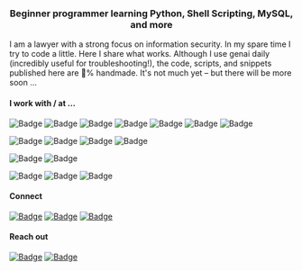 <h3 align="center">Beginner programmer learning Python, Shell Scripting, MySQL, and more</h3>

<p>I am a lawyer with a strong focus on information security. In my spare time I try to code a little. Here I share what works. Although I use genai daily (incredibly useful for troubleshooting!), the code, scripts, and snippets published here are &#128175;% handmade. It's not much yet &ndash; but there will be more soon ...</p>

<h4>I work with / at ...</h4>

<p>
    <img src="https://img.shields.io/badge/Python-323232?style=flat-square" alt="Badge">
    <img src="https://img.shields.io/badge/Shell%20Scripting-323232?style=flat-square" alt="Badge">
    <img src="https://img.shields.io/badge/MySQL-323232?style=flat-square" alt="Badge">
    <img src="https://img.shields.io/badge/HTML-323232?style=flat-square" alt="Badge">
    <img src="https://img.shields.io/badge/CSS-323232?style=flat-square" alt="Badge">
    <img src="https://img.shields.io/badge/JavaScript-323232?style=flat-square" alt="Badge">
    <img src="https://img.shields.io/badge/LaTeX-323232?style=flat-square" alt="Badge">
</p>

<p>
    <img src="https://img.shields.io/badge/PyCharm-grey?style=flat-square" alt="Badge">
    <img src="https://img.shields.io/badge/Docker-grey?style=flat-square" alt="Badge">
    <img src="https://img.shields.io/badge/Kubernetes-grey?style=flat-square" alt="Badge">
    <img src="https://img.shields.io/badge/Google%20Cloud-grey?style=flat-square" alt="Badge">
</p>

<p>
    <img src="https://img.shields.io/badge/Networking-lightgrey?style=flat-square" alt="Badge">
    <img src="https://img.shields.io/badge/TCP%2FIP-lightgrey?style=flat-square" alt="Badge">
</p>

<p>
    <img src="https://img.shields.io/badge/Linux-ebebeb?style=flat-square" alt="Badge">
    <img src="https://img.shields.io/badge/Windows-ebebeb?style=flat-square" alt="Badge">
    <img src="https://img.shields.io/badge/macOS-ebebeb?style=flat-square" alt="Badge">
</p>

<h4>Connect</h4>

<p>
    <a href="https://x.com/january1073"><img src="https://img.shields.io/badge/X.com-magenta?style=flat-square" alt="Badge"></a>  
    <a href="https://tryhackme.com/p/january1073"><img src="https://img.shields.io/badge/TryHackMe-magenta?style=flat-square" alt="Badge"></a>
    <a href="https://www.linkedin.com/in/fongern" target="_blank"><img src="https://img.shields.io/badge/LinkedIn-magenta?style=flat-square" alt="Badge"></a>
</p>

<h4>Reach out</h4>

<p> 
    <a href="mailto:january1073@yahoo.com" target="_blank"><img src="https://img.shields.io/badge/Email-323232?style=flat-square" alt="Badge"></a>
    <a href="https://keys.openpgp.org/vks/v1/by-fingerprint/12E72BB71FE10C5C0BC5687B70493AE9DCEF9877" target="_blank"><img src="https://img.shields.io/badge/PGP Key-323232?style=flat-square&logo=gnuprivacyguard" alt="Badge"></a>
</p> 

